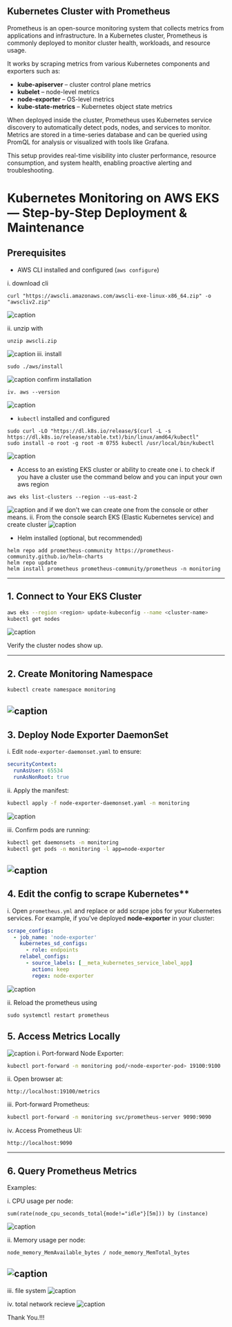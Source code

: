 ## Kubernetes Cluster with Prometheus
Prometheus is an open-source monitoring system that collects metrics from applications and infrastructure. In a Kubernetes cluster, Prometheus is commonly deployed to monitor cluster health, workloads, and resource usage.

It works by scraping metrics from various Kubernetes components and exporters such as:

* **kube-apiserver** – cluster control plane metrics
* **kubelet** – node-level metrics
* **node-exporter** – OS-level metrics
* **kube-state-metrics** – Kubernetes object state metrics

When deployed inside the cluster, Prometheus uses Kubernetes service discovery to automatically detect pods, nodes, and services to monitor. Metrics are stored in a time-series database and can be queried using PromQL for analysis or visualized with tools like Grafana.

This setup provides real-time visibility into cluster performance, resource consumption, and system health, enabling proactive alerting and troubleshooting.



# Kubernetes Monitoring on AWS EKS — Step-by-Step Deployment & Maintenance

## Prerequisites

* AWS CLI installed and configured (`aws configure`)

i. download cli
```
curl "https://awscli.amazonaws.com/awscli-exe-linux-x86_64.zip" -o "awscliv2.zip"
```
![caption](/img/5.install-cli.jpg)

ii. unzip with
```
unzip awscli.zip
```
![caption](/img/6.unzip-aws-cli.jpg)
iii. install
```
sudo ./aws/install
```
![caption](/img/7.aws-install.jpg)
confirm installation
```
iv. aws --version
```
![caption](/img/8.aws-cli-version.jpg)

* `kubectl` installed and configured
```
sudo curl -LO "https://dl.k8s.io/release/$(curl -L -s https://dl.k8s.io/release/stable.txt)/bin/linux/amd64/kubectl"
sudo install -o root -g root -m 0755 kubectl /usr/local/bin/kubectl

```

![caption](/img/10.install-kubernetes.jpg)

* Access to an existing EKS cluster or ability to create one
i. to check if you have a cluster use the command below and you can input your own aws region
```
aws eks list-clusters --region --us-east-2
```
![caption](/img/11.check-my-cluster.jpg)
and if we don't we can create one from the console or other means. 
ii. From the console search EKS (Elastic Kubernetes service) and create cluster
![caption](/img/12.configure-cluster.jpg)

* Helm installed (optional, but recommended)
```
helm repo add prometheus-community https://prometheus-community.github.io/helm-charts
helm repo update
helm install prometheus prometheus-community/prometheus -n monitoring
```

---

## 1. Connect to Your EKS Cluster

```bash
aws eks --region <region> update-kubeconfig --name <cluster-name>
kubectl get nodes
```
![caption](/img/16.cluster-now-active.jpg)

Verify the cluster nodes show up.

---

## 2. Create Monitoring Namespace

```bash
kubectl create namespace monitoring
```
![caption](/img/19.create-monitoring.jpg)
---

## 3. Deploy Node Exporter DaemonSet
i. Edit `node-exporter-daemonset.yaml` to ensure:

```yaml
securityContext:
  runAsUser: 65534
  runAsNonRoot: true
```

ii. Apply the manifest:

```bash
kubectl apply -f node-exporter-daemonset.yaml -n monitoring
```

![caption](/img/20.run-kubectl-daemon.jpg)

iii. Confirm pods are running:

```bash
kubectl get daemonsets -n monitoring
kubectl get pods -n monitoring -l app=node-exporter
```
![caption](/img/25.get-pod-monitor.jpg)
---



## 4. Edit the config to scrape Kubernetes**

i. Open `prometheus.yml` and replace or add scrape jobs for your Kubernetes services.
For example, if you’ve deployed **node-exporter** in your cluster:

```yaml
scrape_configs:
  - job_name: 'node-exporter'
    kubernetes_sd_configs:
      - role: endpoints
    relabel_configs:
      - source_labels: [__meta_kubernetes_service_label_app]
        action: keep
        regex: node-exporter

```
![caption](/img/47.sudo-nano-kubectl.jpg)

ii. Reload the prometheus
using
```
sudo systemctl restart prometheus
```

## 5. Access Metrics Locally

![caption](/img/30.run-kubectl.jpg)
i. Port-forward Node Exporter:

```bash
kubectl port-forward -n monitoring pod/<node-exporter-pod> 19100:9100
```

ii. Open browser at:

```
http://localhost:19100/metrics
```

iii. Port-forward Prometheus:

```bash
kubectl port-forward -n monitoring svc/prometheus-server 9090:9090
```

iv. Access Prometheus UI:

```
http://localhost:9090
```

---

## 6. Query Prometheus Metrics

Examples:

i. CPU usage per node:

```promql
sum(rate(node_cpu_seconds_total{mode!="idle"}[5m])) by (instance)
```
![caption](/img/48.rate-cpu.jpg)

ii. Memory usage per node:

```promql
node_memory_MemAvailable_bytes / node_memory_MemTotal_bytes
```
![caption](/img/40.memory-bytes.jpg)
---
iii. file system
![caption](/img/41.node-file.jpg)


iv. total network recieve
![caption](/img/42.node-network.jpg)

Thank You.!!!
